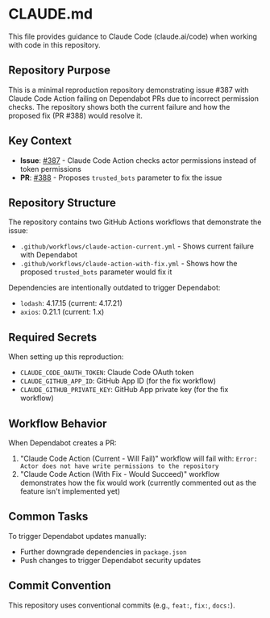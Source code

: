 # CLAUDE.md

This file provides guidance to Claude Code (claude.ai/code) when working with code in this repository.

## Repository Purpose

This is a minimal reproduction repository demonstrating issue #387 with Claude Code Action failing on Dependabot PRs due to incorrect permission checks. The repository shows both the current failure and how the proposed fix (PR #388) would resolve it.

## Key Context

- **Issue**: [#387](https://github.com/anthropics/claude-code-action/issues/387) - Claude Code Action checks actor permissions instead of token permissions
- **PR**: [#388](https://github.com/anthropics/claude-code-action/pull/388) - Proposes `trusted_bots` parameter to fix the issue

## Repository Structure

The repository contains two GitHub Actions workflows that demonstrate the issue:
- `.github/workflows/claude-action-current.yml` - Shows current failure with Dependabot
- `.github/workflows/claude-action-with-fix.yml` - Shows how the proposed `trusted_bots` parameter would fix it

Dependencies are intentionally outdated to trigger Dependabot:
- `lodash`: 4.17.15 (current: 4.17.21)
- `axios`: 0.21.1 (current: 1.x)

## Required Secrets

When setting up this reproduction:
- `CLAUDE_CODE_OAUTH_TOKEN`: Claude Code OAuth token
- `CLAUDE_GITHUB_APP_ID`: GitHub App ID (for the fix workflow)
- `CLAUDE_GITHUB_PRIVATE_KEY`: GitHub App private key (for the fix workflow)

## Workflow Behavior

When Dependabot creates a PR:
1. "Claude Code Action (Current - Will Fail)" workflow will fail with: `Error: Actor does not have write permissions to the repository`
2. "Claude Code Action (With Fix - Would Succeed)" workflow demonstrates how the fix would work (currently commented out as the feature isn't implemented yet)

## Common Tasks

To trigger Dependabot updates manually:
- Further downgrade dependencies in `package.json`
- Push changes to trigger Dependabot security updates

## Commit Convention

This repository uses conventional commits (e.g., `feat:`, `fix:`, `docs:`).